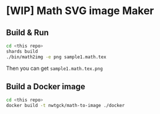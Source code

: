 # [WIP] Math SVG image Maker

## Build & Run

```bash
cd <this repo>
shards build
./bin/math2img -e png sample1.math.tex
```

Then you can get `sample1.math.tex.png`


## Build a Docker image

```bash
cd <this repo>
docker build -t nwtgck/math-to-image ./docker
```